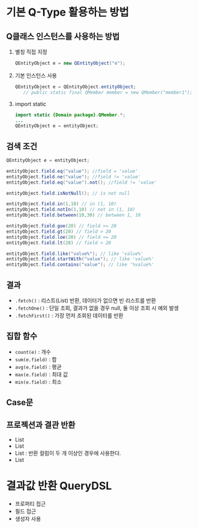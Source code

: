 # 기본 Q-Type 활용하는 방법

## Q클래스 인스턴스를 사용하는 방법
1. 별칭 직접 지정
   ```java
   QEntityObject e = new QEntityObject("e");
   ```
1. 기본 인스턴스 사용
   ```java
   QEntityObject e = QEntityObject.entityObject;
      // public static final QMember member = new QMember("member1");
   ```
1. import static
   ```java
   import static {Domain package}.QMember.*;
   ...
   QEntityObject e = entityObject;
   ```

## 검색 조건
```java
QEntityObject e = entityObject;

entityObject.field.eq("value"); //field = 'value'
entityObject.field.ne("value"); //field != 'value'
entityObject.field.eq("value").not(); //field != 'value'

entityObject.field.isNotNull(); // is not null

entityObject.field.in(1,10) // in (1, 10)
entityObject.field.notIn(1,10) // not in (1, 10)
entityObject.field.between(10,30) // between 1, 10

entityObject.field.goe(20) // field >= 20
entityObject.field.gt(20) // field > 20
entityObject.field.loe(20) // field <= 20
entityObject.field.lt(20) // field < 20

entityObject.field.like("value%"); // like 'value%'
entityObject.field.startWith("value"); // like 'value%'
entityObject.field.contains("value"); // like '%value%'
```

## 결과
- `.fetch()` : 리스트(List) 반환, 데이터가 없으면 빈 리스트를 반환
- `.fetchOne()` : 단일 조회, 결과가 없을 경우 null, 둘 이상 조회 시 예외 발생
- `.fetchFirst()` : 가장 먼저 조회된 데이터를 반환

## 집합 함수
- `count(e)` : 개수
- `sum(e.field)` : 합
- `avg(e.field)` : 평균
- `max(e.field)` : 최대 값
- `min(e.field)` : 최소

## Case문

## 프로젝션과 결관 반환
- List<String>
- List<Member>
- List<Tuple> : 반환 컬럼이 두 개 이상인 경우에 사용한다.
- List<ObjectDTO>

# 결과값 반환 QueryDSL
- 프로퍼티 접근
- 필드 접근
- 생성자 사용